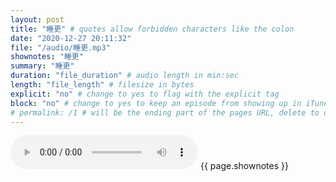 ```yaml
---
layout: post
title: "睡更" # quotes allow forbidden characters like the colon
date: "2020-12-27 20:11:32"
file: "/audio/睡更.mp3"
shownotes: "睡更"
summary: "睡更"
duration: "file_duration" # audio length in min:sec
length: "file_length" # filesize in bytes
explicit: "no" # change to yes to flag with the explicit tag
block: "no" # change to yes to keep an episode from showing up in iTunes
# permalink: /1 # will be the ending part of the pages URL, delete to default to the title
---
```


<audio controls>
<source src="{{site.url}}{{site.baseurl}}{{ page.file }}" type="audio/x-mp3">
Your browser does not support the audio element.
</audio>
{{ page.shownotes }}

